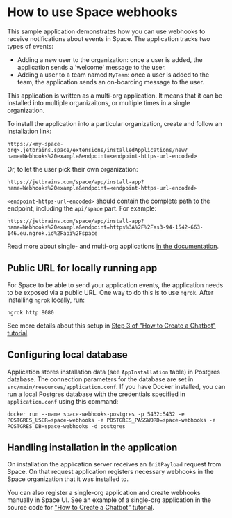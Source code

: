 # How to use Space webhooks

This sample application demonstrates how you can use webhooks to receive notifications
about events in Space. The application tracks two types of events:
* Adding a new user to the organization: once a user is added, the application sends a 'welcome' message to the user.
* Adding a user to a team named `MyTeam`: once a user is added to the team, the application sends an on-boarding message to the user.

This application is written as a multi-org application. It means that it can be installed into multiple organizaitons,
or multiple times in a single organization.

To install the application into a particular organization, create and follow an installation link:

```
https://<my-space-org>.jetbrains.space/extensions/installedApplications/new?name=Webhooks%20example&endpoint=<endpoint-https-url-encoded>
```

Or, to let the user pick their own organization:

```
https://jetbrains.com/space/app/install-app?name=Webhooks%20example&endpoint=<endpoint-https-url-encoded>
```

`<endpoint-https-url-encoded>` should contain the complete path to the endpoint, including the `api/space` part. For example:

```
https://jetbrains.com/space/app/install-app?name=Webhooks%20example&endpoint=https%3A%2F%2Fas3-94-1542-663-146.eu.ngrok.io%2Fapi%2Fspace
```

Read more about single- and multi-org applications [in the documentation](https://www.jetbrains.com/help/space/distribute-your-application.html).

## Public URL for locally running app

For Space to be able to send your application events, the application needs to be exposed via a public URL. One way
to do this is to use `ngrok`. After installing `ngrok` locally, run:

```shell
ngrok http 8080
```

See more details about this setup in [Step 3 of "How to Create a Chatbot" tutorial](https://www.jetbrains.com/help/space/get-started-create-a-chatbot.html#step-3-start-tunneling-service).

## Configuring local database

Application stores installation data (see `AppInstallation` table) in Postgres database. The connection parameters
for the database are set in `src/main/resources/application.conf`. If you have Docker installed, you can run a local
Postgres database with the credentials specified in `application.conf` using this command:

```shell
docker run --name space-webhooks-postgres -p 5432:5432 -e POSTGRES_USER=space-webhooks -e POSTGRES_PASSWORD=space-webhooks -e POSTGRES_DB=space-webhooks -d postgres
```

## Handling installation in the application

On installation the application server receives an `InitPayload` request from Space. On that request application
registers necessary webhooks in the Space organization that it was installed to.

You can also register a single-org application and create webhooks manually in Space UI. See an example of a single-org
application in the source code for ["How to Create a Chatbot" tutorial](https://www.jetbrains.com/help/space/get-started-create-a-chatbot.html).
